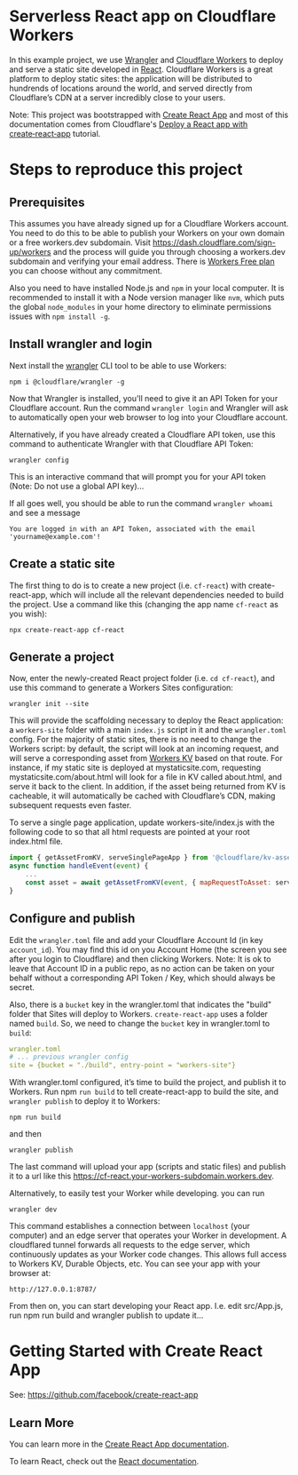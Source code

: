 # Serverless React app on Cloudflare Workers

In this example project, we use [Wrangler](https://github.com/cloudflare/wrangler) and [Cloudflare Workers](https://developers.cloudflare.com/workers/get-started/guide) to deploy and serve a static site developed in [React](https://reactjs.org/). 
Cloudflare Workers is a great platform to deploy static sites: the application will be distributed to hundrends of locations around the world, and served directly from Cloudflare’s CDN at a server incredibly close to your users.

Note: This project was bootstrapped with [Create React App](https://github.com/facebook/create-react-app) and most of this documentation comes from Cloudflare's [Deploy a React app with create‑react‑app](https://developers.cloudflare.com/workers/tutorials/deploy-a-react-app-with-create-react-app) tutorial. 


# Steps to reproduce this project


## Prerequisites

This assumes you have already signed up for a Cloudflare Workers account. You need to do this to be able to publish your Workers on your own domain or a free workers.dev subdomain. Visit https://dash.cloudflare.com/sign-up/workers and the process will guide you through choosing a workers.dev subdomain and verifying your email address. There is [Workers Free plan](https://developers.cloudflare.com/workers/platform/limits) you can choose without any commitment.

Also you need to have installed Node.js and `npm` in your local computer. It is recommended to install it with a Node version manager like `nvm`, which puts the global `node_modules` in your home directory to eliminate permissions issues with `npm install -g`. 


## Install wrangler and login


Next install the [wrangler](https://github.com/cloudflare/wrangler) CLI tool to be able to use Workers:

`npm i @cloudflare/wrangler -g`

Now that Wrangler is installed, you'll need to give it an API Token for your Cloudflare account. Run the command `wrangler login` and Wrangler will ask to automatically open your web browser to log into your Cloudflare account.

Alternatively, if you have already created a Cloudflare API token, use this command to authenticate Wrangler with that Cloudflare API Token:

`wrangler config`

This is an interactive command that will prompt you for your API token (Note: Do not use a global API key)...

If all goes well, you should be able to run the command `wrangler whoami` and see a message 

 `You are logged in with an API Token, associated with the email 'yourname@example.com'! `

## Create a static site

The first thing to do is to create a new project (i.e. `cf-react`) with create-react-app, which will include all the relevant dependencies needed to build the project. Use a command like this (changing the app name `cf-react` as you wish):

`npx create-react-app cf-react`

## Generate a project

Now, enter the newly-created React project folder  (i.e. `cd cf-react`), and use this command to generate a Workers Sites configuration:

 `wrangler init --site`

This will provide the scaffolding necessary to deploy the React application: a `workers-site` folder with a main `index.js` script in it and the `wrangler.toml` config. For the majority of static sites, there is no need to change the Workers script: by default, the script will look at an incoming request, and will serve a corresponding asset from [Workers KV](https://www.cloudflare.com/products/workers-kv/) based on that route. For instance, if my static site is deployed at mystaticsite.com, requesting mystaticsite.com/about.html will look for a file in KV called about.html, and serve it back to the client. In addition, if the asset being returned from KV is cacheable, it will automatically be cached with Cloudflare’s CDN, making subsequent requests even faster.

To serve a single page application, update workers-site/index.js with the following code to so that all html requests are pointed at your root index.html file.

```javascript
import { getAssetFromKV, serveSinglePageApp } from '@cloudflare/kv-asset-handler';
async function handleEvent(event) {   
    ...   
    const asset = await getAssetFromKV(event, { mapRequestToAsset: serveSinglePageApp });
}
```

## Configure and publish

Edit the `wrangler.toml` file and add your Cloudflare Account Id (in key `account_id`). You may find this id on you Account Home (the screen you see after you login to Cloudflare) and then clicking Workers. 
Note: It is ok to leave that Account ID in a public repo, as no action can be taken on your behalf without a corresponding API Token / Key, which should always be secret.

Also, there is a `bucket` key in the wrangler.toml that indicates the "build" folder that Sites will deploy to Workers. `create-react-app` uses a folder named `build`. So, we need to change the `bucket` key in wrangler.toml to `build`:

```yaml
wrangler.toml
# ... previous wrangler config
site = {bucket = "./build", entry-point = "workers-site"}
```

With wrangler.toml configured, it’s time to build the project, and publish it to Workers. Run npm `run build` to tell create-react-app to build the site, and `wrangler publish` to deploy it to Workers:

`npm run build`

and then

`wrangler publish`

The last command will upload your app (scripts and static files) and publish it to a url like this https://cf-react.your-workers-subdomain.workers.dev. 

 Alternatively, to easily test your Worker while developing. you can run 
 
 `wrangler dev` 
 
 This command establishes a connection between `localhost` (your computer) and an edge server that operates your Worker in development. A cloudflared tunnel forwards all requests to the edge server, which continuously updates as your Worker code changes. This allows full access to Workers KV, Durable Objects, etc. You can see your app with your browser at: 

 `http://127.0.0.1:8787/`


From then on, you can start developing your React app. I.e. edit src/App.js, run npm run build and wrangler publish to update it...


# Getting Started with Create React App

See: https://github.com/facebook/create-react-app

## Learn More

You can learn more in the [Create React App documentation](https://facebook.github.io/create-react-app/docs/getting-started).

To learn React, check out the [React documentation](https://reactjs.org/).

